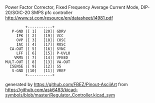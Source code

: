 Power Factor Corrector, Fixed Frequency Average Current Mode, DIP-20/SOIC-20
SMPS pfc controller
http://www.st.com/resource/en/datasheet/l4981.pdf


	         +-----------+
	   P-GND |[ 1]   [20]| GDRV
	     IPK |[ 2]   [19]| VCC
	     OVP |[ 3]   [18]| COSC
	     IAC |[ 4]   [17]| ROSC
	  CA-OUT |[ 5]   [16]| SYNC
	     LFF |[ 6]   [15]| P-UVLO
	    VRMS |[ 7]   [14]| VFEED
	MULT-OUT |[ 8]   [13]| VA-OUT
	  ISENSE |[ 9]   [12]| SS
	   S-GND |[10]   [11]| VREF
	         +-----------+


generated by https://github.com/FBEZ/Pinout-AsciiArt from https://github.com/ask6483/kicad-symbols/blob/master/Regulator_Controller.kicad_sym